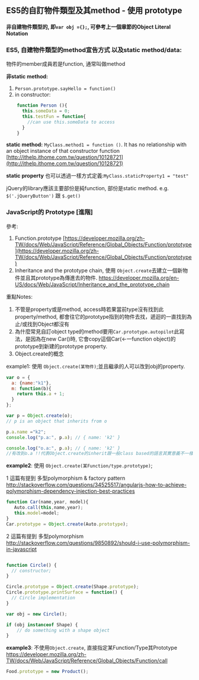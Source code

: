 ## ES5的自訂物件類型及其method - 使用 prototype

#### 非自建物件類型的, 即`var obj ={};`, 可參考上一個章節的Object Literal Notation

### ES5, 自建物件類型的method宣告方式 以及static method/data:

物件的member成員若是function, 通常叫做method

**非static method:**
1. `Person.prototype.sayHello = function()`
2. in constructor:  
~~~ javascript
    function Person (){  
      this.someData = 0;  
      this.testFun = function{  
        //can use this.someData to access
      }
    }
~~~

**static method:**
`MyClass.method1 = function ()`. It has no relationship with an object instance of that constructor function [http://ithelp.ithome.com.tw/question/10128721](http://ithelp.ithome.com.tw/question/10128721)

**static property** 也可以透過一樣方式定義:`MyClass.staticProperty1 = "test"`

jQuery的library應該主要部份是純function, 部份是static method. e.g. `$('.jQueryButton')` 跟 `$.get()`

### JavaScript的 Prototype [進階]

參考:

1. Function.prototype
[https://developer.mozilla.org/zh-TW/docs/Web/JavaScript/Reference/Global_Objects/Function/prototype](https://developer.mozilla.org/zh-TW/docs/Web/JavaScript/Reference/Global_Objects/Function/prototype)
2. Inheritance and the prototype chain, 使用 `Object.create`去建立一個新物件並且其prototype為傳進去的物件.
https://developer.mozilla.org/en-US/docs/Web/JavaScript/Inheritance_and_the_prototype_chain

重點Notes:
1. 不管是property或是method, access時若果當前type沒有找到此property/method, 都會往它的prototype指到的物件去找，遞迴的一直找到為止/或找到Object都沒有
2. 為什麼常見自訂object type的method要用`Car.prototype.autopilot`此寫法，是因為在new Car()時, 它會copy這個Car(<-一function object)的prototype到新建的prototype property.
3. Object.create的概念

example1: 使用 `Object.create(某物件)`;並且繼承的人可以改到obj的property.

~~~ javascript
var o = {
  a: {name:"k1"},
  m: function(b){
    return this.a + 1;
  }
};

var p = Object.create(o);
// p is an object that inherits from o

p.a.name ="k2";
console.log("p.a:", p.a); // { name: 'k2' }

console.log("o.a:", p.a); // { name: 'k2' }
//有改到o.a !!代表Object.create的inherit跟一般class based的語言其實意義不一樣
~~~

**example2**: 使用 `Object.create(某Function/type.prototype)`;

1 這篇有提到 多型polymorphism & factory pattern
http://stackoverflow.com/questions/34525517/angularjs-how-to-achieve-polymorphism-dependency-injection-best-practices
~~~ javascript
function Car(name,year, model){
   Auto.call(this,name,year);
   this.model=model;
}
Car.prototype = Object.create(Auto.prototype);
~~~

2 這篇有提到 多型polymorphism
http://stackoverflow.com/questions/9850892/should-i-use-polymorphism-in-javascript
~~~ javascript

function Circle() {
  // constructor;
}

Circle.prototype = Object.create(Shape.prototype);
Circle.prototype.printSurface = function() {
  // Circle implementation
}

var obj = new Circle();

if (obj instanceof Shape) {
    // do something with a shape object
}
~~~

**example3**: 不使用`Object.create`, 直接指定某Function/Type其Prototype
https://developer.mozilla.org/zh-TW/docs/Web/JavaScript/Reference/Global_Objects/Function/call
```javascript
Food.prototype = new Product();
```
